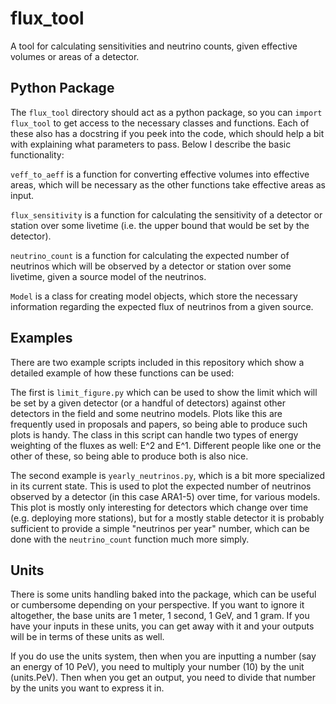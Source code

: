 # flux_tool

A tool for calculating sensitivities and neutrino counts, given effective volumes or areas of a detector.


## Python Package

The `flux_tool` directory should act as a python package, so you can `import flux_tool` to get access to the necessary classes and functions. Each of these also has a docstring if you peek into the code, which should help a bit with explaining what parameters to pass. Below I describe the basic functionality:

`veff_to_aeff` is a function for converting effective volumes into effective areas, which will be necessary as the other functions take effective areas as input.

`flux_sensitivity` is a function for calculating the sensitivity of a detector or station over some livetime (i.e. the upper bound that would be set by the detector).

`neutrino_count` is a function for calculating the expected number of neutrinos which will be observed by a detector or station over some livetime, given a source model of the neutrinos.

`Model` is a class for creating model objects, which store the necessary information regarding the expected flux of neutrinos from a given source.


## Examples

There are two example scripts included in this repository which show a detailed example of how these functions can be used:

The first is `limit_figure.py` which can be used to show the limit which will be set by a given detector (or a handful of detectors) against other detectors in the field and some neutrino models. Plots like this are frequently used in proposals and papers, so being able to produce such plots is handy. The class in this script can handle two types of energy weighting of the fluxes as well: E^2 and E^1. Different people like one or the other of these, so being able to produce both is also nice.

The second example is `yearly_neutrinos.py`, which is a bit more specialized in its current state. This is used to plot the expected number of neutrinos observed by a detector (in this case ARA1-5) over time, for various models. This plot is mostly only interesting for detectors which change over time (e.g. deploying more stations), but for a mostly stable detector it is probably sufficient to provide a simple "neutrinos per year" number, which can be done with the `neutrino_count` function much more simply.


## Units

There is some units handling baked into the package, which can be useful or cumbersome depending on your perspective. If you want to ignore it altogether, the base units are 1 meter, 1 second, 1 GeV, and 1 gram. If you have your inputs in these units, you can get away with it and your outputs will be in terms of these units as well.

If you do use the units system, then when you are inputting a number (say an energy of 10 PeV), you need to multiply your number (10) by the unit (units.PeV). Then when you get an output, you need to divide that number by the units you want to express it in.
